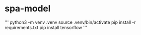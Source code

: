 # spa-model

'''
python3 -m venv .venv
source .venv/bin/activate
pip install -r requirements.txt
pip install tensorflow
'''